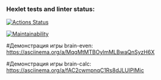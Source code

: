 ### Hexlet tests and linter status:
[![Actions Status](https://github.com/SamIlias/js-starter-project-44/actions/workflows/hexlet-check.yml/badge.svg)](https://github.com/SamIlias/js-starter-project-44/actions)

[![Maintainability](https://api.codeclimate.com/v1/badges/d27a094771010525ea6b/maintainability)](https://codeclimate.com/github/SamIlias/js-starter-project-44/maintainability)


#Демонстрация игры brain-even:
https://asciinema.org/a/MqqMtMTBOylmMLBwaQnSyzH6X

#Демонстрация игры brain-calc:
https://asciinema.org/a/fAC2cwmpnqC1Rs8dJLUlPIMic